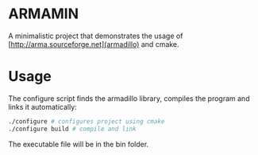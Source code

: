ARMAMIN
========
A minimalistic project that demonstrates the usage of
[http://arma.sourceforge.net](armadillo) and cmake.

Usage
======
The configure script finds the armadillo library, compiles the 
program and links it automatically: 
```bash
./configure # configures project using cmake
./configure build # compile and link
```
The executable file will be in the bin folder.

